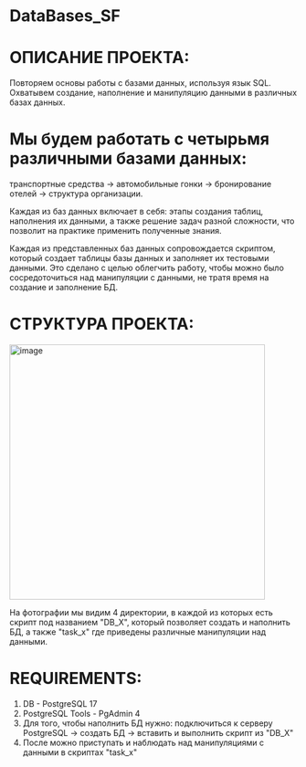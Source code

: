# DataBases_SF

# ОПИСАНИЕ ПРОЕКТА:
Повторяем основы работы с базами данных, используя язык SQL. Охватывем создание, наполнение и манипуляцию данными в различных базах данных.

# Мы будем работать с четырьмя различными базами данных:
транспортные средства -> 
автомобильные гонки -> 
бронирование отелей -> 
структура организации.

Каждая из баз данных включает в себя: этапы создания таблиц, наполнения их данными, а также решение задач разной сложности, что позволит на практике применить полученные знания.

Каждая из представленных баз данных сопровождается скриптом, который создает таблицы базы данных и заполняет их тестовыми данными. Это сделано с целью облегчить работу, чтобы можно было сосредоточиться над манипуляции с данными, не тратя время на создание и заполнение БД.

# СТРУКТУРА ПРОЕКТА:
<img width="447" alt="image" src="https://github.com/user-attachments/assets/2c87b3cc-cf9b-4f05-a059-c68d882d1fc1" />

На фотографии мы видим 4 директории, в каждой из которых есть скрипт под названием "DB_X", который позволяет создать и наполнить БД, а также "task_x" где приведены различные манипуляции над данными.

# REQUIREMENTS:
1. DB - PostgreSQL 17
2. PostgreSQL Tools - PgAdmin 4
3. Для того, чтобы наполнить БД нужно: подключиться к серверу PostgreSQL -> создать БД -> вставить и выполнить скрипт из "DB_X"
4. После можно приступать и наблюдать над манипуляциями с данными в скриптах "task_x"
